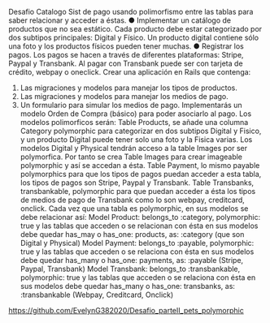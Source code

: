 Desafio Catalogo Sist de pago usando polimorfismo entre las tablas para saber relacionar y acceder a éstas.
● Implementar un catálogo de productos que no sea estático. Cada producto debe estar categorizado por dos subtipos principales: Digital y Físico. Un producto digital contiene sólo una foto y los productos físicos pueden tener muchas.
● Registrar los pagos. Los pagos se hacen a través de diferentes plataformas: Stripe, Paypal y Transbank. Al pagar con Transbank puede ser con tarjeta de crédito, webpay o oneclick.
Crear una aplicación en Rails que contenga:
1. Las migraciones y modelos para manejar los tipos de productos.
2. Las migraciones y modelos para manejar los medios de pago.
3. Un formulario para simular los medios de pago. Implementarás un modelo Orden de
Compra (básico) para poder asociarlo al pago.
    Los modelos polimorficos serán: Table Products, se añade una columna Category polymorphic para categorizar en dos subtipos Digital y Fisico, y un producto Digital puede tener solo una foto y la Fisica varias. Los modelos Digital y Physical tendrán acceso a la table Images por ser polymorfica. Por tanto se crea Table Images para crear imageable polymorphic y así se accedan a ésta. Table Payment, lo mismo payable polymorphics para que los tipos de pagos puedan acceder a esta tabla, los tipos de pagos son Stripe, Paypal y Transbank. Table Transbanks, transbankable, polymorphic para que puedan acceder a ésta los tipos de medios de pago de Transbank como lo son webpay, creditcard, onclick.
    Cada vez que una tabla es polymorphic, en sus modelos se debe relacionar así: Model Product: belongs_to :category, polymorphic: true y las tablas que acceden o se relacionan con ésta en sus modelos debe quedar has_may o has_one: products, as: :category (que son Digital y Physical) Model Payment: belongs_to :payable, polymorphic: true y las tablas que acceden o se relaciona con ésta en sus modelos debe quedar has_many o has_one: payments, as: :payable (Stripe, Paypal, Transbank) Model Transbank: belongs_to :transbankable, polymorphic: true y las tablas que acceden o se relaciona con ésta en sus modelos debe quedar has_many o has_one: transbanks, as: :transbankable (Webpay, Creditcard, Onclick)
    
https://github.com/EvelynG382020/Desafio_parteII_pets_polymorphic


